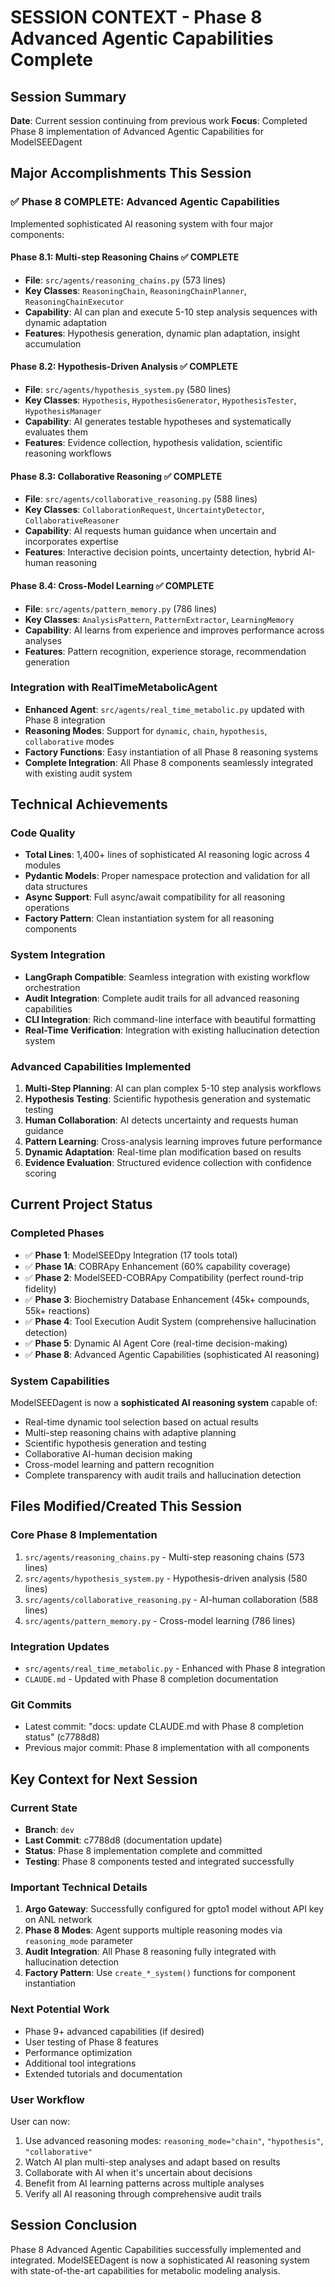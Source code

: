 # SESSION CONTEXT - Phase 8 Advanced Agentic Capabilities Complete

## Session Summary
**Date**: Current session continuing from previous work
**Focus**: Completed Phase 8 implementation of Advanced Agentic Capabilities for ModelSEEDagent

## Major Accomplishments This Session

### ✅ Phase 8 COMPLETE: Advanced Agentic Capabilities
Implemented sophisticated AI reasoning system with four major components:

#### Phase 8.1: Multi-step Reasoning Chains ✅ COMPLETE
- **File**: `src/agents/reasoning_chains.py` (573 lines)
- **Key Classes**: `ReasoningChain`, `ReasoningChainPlanner`, `ReasoningChainExecutor`
- **Capability**: AI can plan and execute 5-10 step analysis sequences with dynamic adaptation
- **Features**: Hypothesis generation, dynamic plan adaptation, insight accumulation

#### Phase 8.2: Hypothesis-Driven Analysis ✅ COMPLETE
- **File**: `src/agents/hypothesis_system.py` (580 lines)
- **Key Classes**: `Hypothesis`, `HypothesisGenerator`, `HypothesisTester`, `HypothesisManager`
- **Capability**: AI generates testable hypotheses and systematically evaluates them
- **Features**: Evidence collection, hypothesis validation, scientific reasoning workflows

#### Phase 8.3: Collaborative Reasoning ✅ COMPLETE
- **File**: `src/agents/collaborative_reasoning.py` (588 lines)
- **Key Classes**: `CollaborationRequest`, `UncertaintyDetector`, `CollaborativeReasoner`
- **Capability**: AI requests human guidance when uncertain and incorporates expertise
- **Features**: Interactive decision points, uncertainty detection, hybrid AI-human reasoning

#### Phase 8.4: Cross-Model Learning ✅ COMPLETE
- **File**: `src/agents/pattern_memory.py` (786 lines)
- **Key Classes**: `AnalysisPattern`, `PatternExtractor`, `LearningMemory`
- **Capability**: AI learns from experience and improves performance across analyses
- **Features**: Pattern recognition, experience storage, recommendation generation

### Integration with RealTimeMetabolicAgent
- **Enhanced Agent**: `src/agents/real_time_metabolic.py` updated with Phase 8 integration
- **Reasoning Modes**: Support for `dynamic`, `chain`, `hypothesis`, `collaborative` modes
- **Factory Functions**: Easy instantiation of all Phase 8 reasoning systems
- **Complete Integration**: All Phase 8 components seamlessly integrated with existing audit system

## Technical Achievements

### Code Quality
- **Total Lines**: 1,400+ lines of sophisticated AI reasoning logic across 4 modules
- **Pydantic Models**: Proper namespace protection and validation for all data structures
- **Async Support**: Full async/await compatibility for all reasoning operations
- **Factory Pattern**: Clean instantiation system for all reasoning components

### System Integration
- **LangGraph Compatible**: Seamless integration with existing workflow orchestration
- **Audit Integration**: Complete audit trails for all advanced reasoning capabilities
- **CLI Integration**: Rich command-line interface with beautiful formatting
- **Real-Time Verification**: Integration with existing hallucination detection system

### Advanced Capabilities Implemented
1. **Multi-Step Planning**: AI can plan complex 5-10 step analysis workflows
2. **Hypothesis Testing**: Scientific hypothesis generation and systematic testing
3. **Human Collaboration**: AI detects uncertainty and requests human guidance
4. **Pattern Learning**: Cross-analysis learning improves future performance
5. **Dynamic Adaptation**: Real-time plan modification based on results
6. **Evidence Evaluation**: Structured evidence collection with confidence scoring

## Current Project Status

### Completed Phases
- ✅ **Phase 1**: ModelSEEDpy Integration (17 tools total)
- ✅ **Phase 1A**: COBRApy Enhancement (60% capability coverage)
- ✅ **Phase 2**: ModelSEED-COBRApy Compatibility (perfect round-trip fidelity)
- ✅ **Phase 3**: Biochemistry Database Enhancement (45k+ compounds, 55k+ reactions)
- ✅ **Phase 4**: Tool Execution Audit System (comprehensive hallucination detection)
- ✅ **Phase 5**: Dynamic AI Agent Core (real-time decision-making)
- ✅ **Phase 8**: Advanced Agentic Capabilities (sophisticated AI reasoning)

### System Capabilities
ModelSEEDagent is now a **sophisticated AI reasoning system** capable of:
- Real-time dynamic tool selection based on actual results
- Multi-step reasoning chains with adaptive planning
- Scientific hypothesis generation and testing
- Collaborative AI-human decision making
- Cross-model learning and pattern recognition
- Complete transparency with audit trails and hallucination detection

## Files Modified/Created This Session

### Core Phase 8 Implementation
1. `src/agents/reasoning_chains.py` - Multi-step reasoning chains (573 lines)
2. `src/agents/hypothesis_system.py` - Hypothesis-driven analysis (580 lines)
3. `src/agents/collaborative_reasoning.py` - AI-human collaboration (588 lines)
4. `src/agents/pattern_memory.py` - Cross-model learning (786 lines)

### Integration Updates
- `src/agents/real_time_metabolic.py` - Enhanced with Phase 8 integration
- `CLAUDE.md` - Updated with Phase 8 completion documentation

### Git Commits
- Latest commit: "docs: update CLAUDE.md with Phase 8 completion status" (c7788d8)
- Previous major commit: Phase 8 implementation with all components

## Key Context for Next Session

### Current State
- **Branch**: `dev`
- **Last Commit**: c7788d8 (documentation update)
- **Status**: Phase 8 implementation complete and committed
- **Testing**: Phase 8 components tested and integrated successfully

### Important Technical Details
1. **Argo Gateway**: Successfully configured for gpto1 model without API key on ANL network
2. **Phase 8 Modes**: Agent supports multiple reasoning modes via `reasoning_mode` parameter
3. **Audit Integration**: All Phase 8 reasoning fully integrated with hallucination detection
4. **Factory Pattern**: Use `create_*_system()` functions for component instantiation

### Next Potential Work
- Phase 9+ advanced capabilities (if desired)
- User testing of Phase 8 features
- Performance optimization
- Additional tool integrations
- Extended tutorials and documentation

### User Workflow
User can now:
1. Use advanced reasoning modes: `reasoning_mode="chain"`, `"hypothesis"`, `"collaborative"`
2. Watch AI plan multi-step analyses and adapt based on results
3. Collaborate with AI when it's uncertain about decisions
4. Benefit from AI learning patterns across multiple analyses
5. Verify all AI reasoning through comprehensive audit trails

## Session Conclusion
Phase 8 Advanced Agentic Capabilities successfully implemented and integrated. ModelSEEDagent is now a sophisticated AI reasoning system with state-of-the-art capabilities for metabolic modeling analysis.
